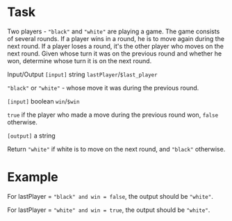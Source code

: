 # Task
Two players - `"black"` and `"white"` are playing a game. The game consists of several rounds. If a player wins in a round, he is to move again during the next round. If a player loses a round, it's the other player who moves on the next round. Given whose turn it was on the previous round and whether he won, determine whose turn it is on the next round.

Input/Output
`[input]` string `lastPlayer`/`$last_player`

`"black"` or `"white"` - whose move it was during the previous round.

`[input]` boolean `win`/`$win`

`true` if the player who made a move during the previous round won, `false` otherwise.

`[output]` a string

Return `"white"` if white is to move on the next round, and `"black"` otherwise.

# Example
For lastPlayer = `"black" and win = false`, the output should be `"white"`.

For lastPlayer = `"white" and win = true`, the output should be `"white"`.

